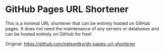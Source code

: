# GitHub Pages URL Shortener

This is a minimal URL shortener that can be entirely hosted on GitHub pages. It
does not need the maintenance of any servers or databases and can be hosted
entirely on GitHub for free!

Original: https://github.com/nelsontky/gh-pages-url-shortener
